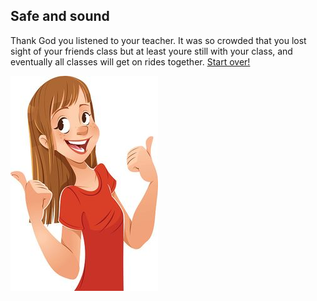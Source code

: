 Safe and sound
---
Thank God you listened to your teacher. It was so crowded that you lost sight of your friends class but at least youre still with your class, and eventually all classes will get on rides together.
[Start over!](../Amusement-park.md)

![image](safensound.jpg)